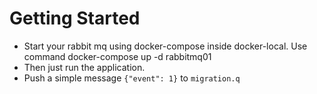 # Getting Started

* Start your rabbit mq using docker-compose inside docker-local. Use command docker-compose up -d rabbitmq01
* Then just run the application.
* Push a simple message `{"event": 1}` to  `migration.q`
